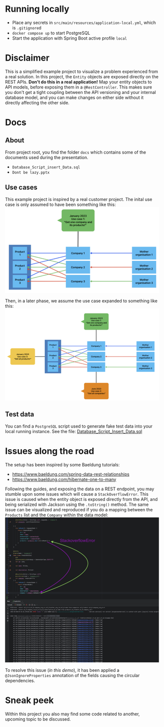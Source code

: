 # Running locally
- Place any secrets in `src/main/resources/application-local.yml`, which is `.gitignore`d
- `docker compose up` to start PostgreSQL
- Start the application with Spring Boot active profile `local`

# Disclaimer
This is a simplified example project to visualize a problem experienced from a real solution.
In this project, the `Entity` objects are exposed directly on the REST APIs.
**Don't do this in a real application!** Map your entity objects to API models, before exposing them in a `@RestController`.
This makes sure you don't get a tight coupling between the API versioning and your internal database model, and you can make changes on either side without it directly affecting the other side. 

# Docs
## About
From project root, you find the folder `docs` which contains some of the documents used during the presentation.
- `Database_Script_insert_Data.sql`
- `Dont be lazy.pptx`

## Use cases
This example project is inspired by a real customer project. The inital use case is only assumed to have been something like this:  
![Use Case 1 - Initial use case.png](docs%2Fimg%2FUse%20Case%201%20-%20Initial%20use%20case.png)

Then, in a later phase, we assume the use case expanded to something like this:
![Use Case 2 - What came up several months later.png](docs%2Fimg%2FUse%20Case%202%20-%20What%20came%20up%20several%20months%20later.png)

## Test data
You can find a `PostgreSQL` script used to generate fake test data into your local running instance. 
See the file: [Database_Script_Insert_Data.sql](docs%2FDatabase_Script_Insert_Data.sql)

# Issues along the road
The setup has been inspired by some Baeldung tutorials: 
- https://www.baeldung.com/spring-data-rest-relationships
- https://www.baeldung.com/hibernate-one-to-many

Following the guides, and exposing the data on a REST endpoint, you may stumble upon some issues which will cause a `StackOverflowError`.
This issue is caused when the entity object is exposed directly from the API, and being serialized with Jackson using the `.toString()` method.
The same issue can be visualized and reproduced if you do a mapping between the `Products` list and the `Company` within the data model:
![Stack overflow.png](docs%2Fimg%2FStack%20overflow.png)

To resolve this issue (_in this demo_), it has been applied a `@JsonIgnoreProperties` annotation of the fields causing the circular dependencies.

# Sneak peek
Within this project you also may find some code related to another, upcoming topic to be discussed.
